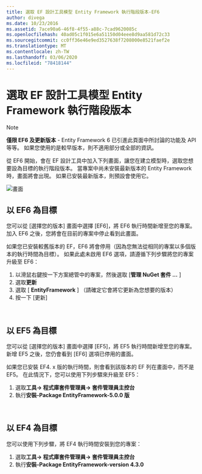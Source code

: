 ```yaml
---
title: 選取 EF 設計工具模型 Entity Framework 執行階段版本-EF6
author: divega
ms.date: 10/23/2016
ms.assetid: 7ace90a6-46f8-4f55-a88c-7cad9620085c
ms.openlocfilehash: 40ad05c1f015e6a51150d04eee8d9aa581d72c33
ms.sourcegitcommit: cc0ff36e46e9ed3527638f7208000e8521faef2e
ms.translationtype: MT
ms.contentlocale: zh-TW
ms.lasthandoff: 03/06/2020
ms.locfileid: "78418144"
---
```

# <a name="selecting-entity-framework-runtime-version-for-ef-designer-models"></a>選取 EF 設計工具模型 Entity Framework 執行階段版本
> [!NOTE]
> **僅限 EF6 及更新版本** - Entity Framework 6 已引進此頁面中所討論的功能及 API 等等。 如果您使用的是較早版本，則不適用部分或全部的資訊。

從 EF6 開始，會在 EF 設計工具中加入下列畫面，讓您在建立模型時，選取您想要設為目標的執行階段版本。 當專案中尚未安裝最新版本的 Entity Framework 時，畫面將會出現。 如果已安裝最新版本，則預設會使用它。

![畫面](~/ef6/media/screen.png)


## <a name="targeting-ef6x"></a>以 EF6 為目標

您可以從 [選擇您的版本] 畫面中選擇 [EF6]，將 EF6 執行時間新增至您的專案。 加入 EF6 之後，您將會在目前的專案中停止看到此畫面。

如果您已安裝較舊版本的 EF，EF6 將會停用（因為您無法從相同的專案以多個版本的執行時間為目標）。 如果此處未啟用 EF6 選項，請遵循下列步驟將您的專案升級至 EF6：

1.  以滑鼠右鍵按一下方案總管中的專案，然後選取 [**管理 NuGet 套件 ...** ]
2.  選取**更新**
3.  選取 [ **EntityFramework** ] （請確定它會將它更新為您想要的版本）
4.  按一下 [更新]

 

## <a name="targeting-ef5x"></a>以 EF5 為目標

您可以從 [選擇您的版本] 畫面中選擇 [EF5]，將 EF5 執行時間新增至您的專案。 新增 EF5 之後，您仍會看到 [EF6] 選項已停用的畫面。

如果您已安裝 EF4. x 版的執行時間，則會看到該版本的 EF 列在畫面中，而不是 EF5。 在此情況下，您可以使用下列步驟來升級至 EF5：

1.  選取**工具-&gt; 程式庫套件管理員-&gt; 套件管理員主控台**
2.  執行**安裝-Package EntityFramework-5.0.0 版**

 

## <a name="targeting-ef4x"></a>以 EF4 為目標

您可以使用下列步驟，將 EF4 執行時間安裝到您的專案：

1.  選取**工具-&gt; 程式庫套件管理員-&gt; 套件管理員主控台**
2.  執行**安裝-Package EntityFramework-version 4.3.0**
